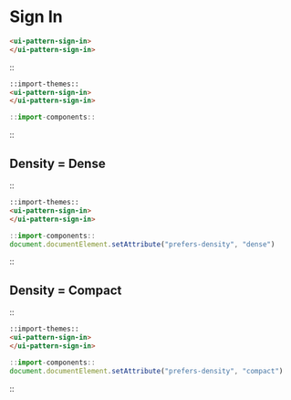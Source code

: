 <!--
type: page
title: Sign In
location: ./patterns/sign-in
layout: default
-->

# Sign In

```html
<ui-pattern-sign-in>
</ui-pattern-sign-in>
```

::
```html
::import-themes::
<ui-pattern-sign-in>
</ui-pattern-sign-in>

```
```js
::import-components::
```
::


## Density = Dense
::
```html
::import-themes::
<ui-pattern-sign-in>
</ui-pattern-sign-in>
```
```js
::import-components::
document.documentElement.setAttribute("prefers-density", "dense")
```
::

## Density = Compact
::
```html
::import-themes::
<ui-pattern-sign-in>
</ui-pattern-sign-in>
```
```js
::import-components::
document.documentElement.setAttribute("prefers-density", "compact")
```
::